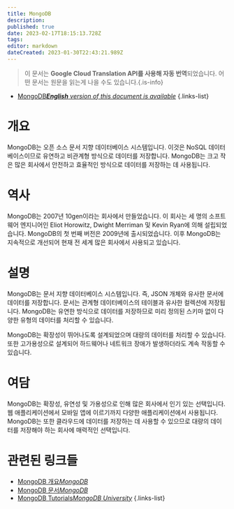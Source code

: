```yaml
---
title: MongoDB
description: 
published: true
date: 2023-02-17T18:15:13.728Z
tags: 
editor: markdown
dateCreated: 2023-01-30T22:43:21.989Z
---
```


> 이 문서는 **Google Cloud Translation API를 사용해 자동 번역**되었습니다.
어떤 문서는 원문을 읽는게 나을 수도 있습니다.{.is-info}
- [MongoDB***English** version of this document is available*](/en/Knowledge-base/Dictionary/mongodb)
{.links-list}


# 개요
MongoDB는 오픈 소스 문서 지향 데이터베이스 시스템입니다. 이것은 NoSQL 데이터베이스이므로 유연하고 비관계형 방식으로 데이터를 저장합니다. MongoDB는 크고 작은 많은 회사에서 안전하고 효율적인 방식으로 데이터를 저장하는 데 사용됩니다.

# 역사
MongoDB는 2007년 10gen이라는 회사에서 만들었습니다. 이 회사는 세 명의 소프트웨어 엔지니어인 Eliot Horowitz, Dwight Merriman 및 Kevin Ryan에 의해 설립되었습니다. MongoDB의 첫 번째 버전은 2009년에 출시되었습니다. 이후 MongoDB는 지속적으로 개선되어 현재 전 세계 많은 회사에서 사용되고 있습니다.

# 설명
MongoDB는 문서 지향 데이터베이스 시스템입니다. 즉, JSON 개체와 유사한 문서에 데이터를 저장합니다. 문서는 관계형 데이터베이스의 테이블과 유사한 컬렉션에 저장됩니다. MongoDB는 유연한 방식으로 데이터를 저장하므로 미리 정의된 스키마 없이 다양한 유형의 데이터를 처리할 수 있습니다.

MongoDB는 확장성이 뛰어나도록 설계되었으며 대량의 데이터를 처리할 수 있습니다. 또한 고가용성으로 설계되어 하드웨어나 네트워크 장애가 발생하더라도 계속 작동할 수 있습니다.

# 여담
MongoDB는 확장성, 유연성 및 가용성으로 인해 많은 회사에서 인기 있는 선택입니다. 웹 애플리케이션에서 모바일 앱에 이르기까지 다양한 애플리케이션에서 사용됩니다. MongoDB는 또한 클라우드에 데이터를 저장하는 데 사용할 수 있으므로 대량의 데이터를 저장해야 하는 회사에 매력적인 선택입니다.

# 관련된 링크들
- [MongoDB 개요*MongoDB*](https://www.mongodb.com/what-is-mongodb)
- [MongoDB 문서*MongoDB*](https://docs.mongodb.com/)
- [MongoDB Tutorials*MongoDB University*](https://university.mongodb.com/)
{.links-list}